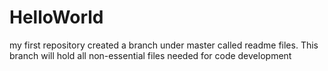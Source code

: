 # HelloWorld
my first repository
created a branch under master called readme files. This branch will hold all non-essential files needed for code development
